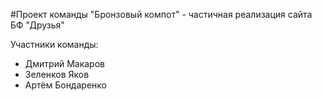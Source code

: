 #Проект команды "Бронзовый компот" - частичная реализация сайта БФ "Друзья"

Участники команды:
+ Дмитрий Макаров
+ Зеленков Яков
+ Артём Бондаренко
